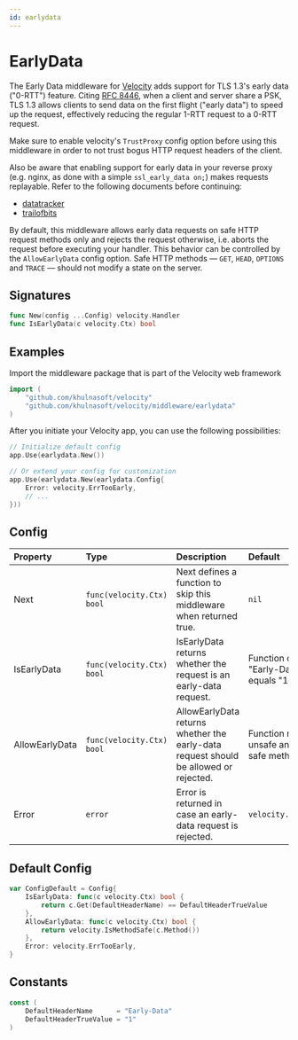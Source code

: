 ```yaml
---
id: earlydata
---
```


# EarlyData

The Early Data middleware for [Velocity](https://github.com/khulnasoft/velocity) adds support for TLS 1.3's early data ("0-RTT") feature.
Citing [RFC 8446](https://datatracker.ietf.org/doc/html/rfc8446#section-2-3), when a client and server share a PSK, TLS 1.3 allows clients to send data on the first flight ("early data") to speed up the request, effectively reducing the regular 1-RTT request to a 0-RTT request.

Make sure to enable velocity's `TrustProxy` config option before using this middleware in order to not trust bogus HTTP request headers of the client.

Also be aware that enabling support for early data in your reverse proxy (e.g. nginx, as done with a simple `ssl_early_data on;`) makes requests replayable. Refer to the following documents before continuing:

- [datatracker](https://datatracker.ietf.org/doc/html/rfc8446#section-8)
- [trailofbits](https://blog.trailofbits.com/2019/03/25/what-application-developers-need-to-know-about-tls-early-data-0rtt)

By default, this middleware allows early data requests on safe HTTP request methods only and rejects the request otherwise, i.e. aborts the request before executing your handler. This behavior can be controlled by the `AllowEarlyData` config option.
Safe HTTP methods — `GET`, `HEAD`, `OPTIONS` and `TRACE` — should not modify a state on the server.

## Signatures

```go
func New(config ...Config) velocity.Handler
func IsEarlyData(c velocity.Ctx) bool
```

## Examples

Import the middleware package that is part of the Velocity web framework

```go
import (
    "github.com/khulnasoft/velocity"
    "github.com/khulnasoft/velocity/middleware/earlydata"
)
```

After you initiate your Velocity app, you can use the following possibilities:

```go
// Initialize default config
app.Use(earlydata.New())

// Or extend your config for customization
app.Use(earlydata.New(earlydata.Config{
    Error: velocity.ErrTooEarly,
    // ...
}))
```

## Config

| Property       | Type                    | Description                                                                          | Default                                                |
|:---------------|:------------------------|:-------------------------------------------------------------------------------------|:-------------------------------------------------------|
| Next           | `func(velocity.Ctx) bool` | Next defines a function to skip this middleware when returned true.                  | `nil`                                                  |
| IsEarlyData    | `func(velocity.Ctx) bool` | IsEarlyData returns whether the request is an early-data request.                    | Function checking if "Early-Data" header equals "1"    |
| AllowEarlyData | `func(velocity.Ctx) bool` | AllowEarlyData returns whether the early-data request should be allowed or rejected. | Function rejecting on unsafe and allowing safe methods |
| Error          | `error`                 | Error is returned in case an early-data request is rejected.                         | `velocity.ErrTooEarly`                                    |

## Default Config

```go
var ConfigDefault = Config{
    IsEarlyData: func(c velocity.Ctx) bool {
        return c.Get(DefaultHeaderName) == DefaultHeaderTrueValue
    },
    AllowEarlyData: func(c velocity.Ctx) bool {
        return velocity.IsMethodSafe(c.Method())
    },
    Error: velocity.ErrTooEarly,
}
```

## Constants

```go
const (
    DefaultHeaderName      = "Early-Data"
    DefaultHeaderTrueValue = "1"
)
```
